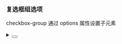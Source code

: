 ### 复选框组选项

checkbox-group 通过 <yc-tag>options</yc-tag> 属性设置子元素

<div class="cell-demo vp-raw">
  <yc-space
    direction="vertical"
    size="large">
    <yc-checkbox-group
      v-model="value1"
      :options="plainOptions" />
    <yc-checkbox-group
      v-model="value2"
      :options="options" />
    <yc-checkbox-group
      v-model="value2"
      :options="options">
      <template #label="{ data }">
        <yc-tag>{{ data.label }}</yc-tag>
      </template>
    </yc-checkbox-group>
  </yc-space>
</div>

<script setup>
import { ref } from 'vue';
const value1 = ref(['Plain 1']);
const plainOptions = ['Plain 1', 'Plain 2', 'Plain 3'];
const value2 = ref(['1']);
const options = [
  { label: 'Option 1', value: '1' },
  { label: 'Option 2', value: '2' },
  { label: 'Option 3', value: '3', disabled: true },
];
</script>

<details>
<summary>
 <button class="code-btn"  >
    <icon-code />
 </button>
</summary>

```vue
<template>
  <yc-space
    direction="vertical"
    size="large">
    <yc-checkbox-group
      v-model="value1"
      :options="plainOptions" />
    <yc-checkbox-group
      v-model="value2"
      :options="options" />
    <yc-checkbox-group
      v-model="value2"
      :options="options">
      <template #label="{ data }">
        <yc-tag>{{ data.label }}</yc-tag>
      </template>
    </yc-checkbox-group>
  </yc-space>
</template>

<script setup>
import { ref } from 'vue';
const value1 = ref(['Plain 1']);
const plainOptions = ['Plain 1', 'Plain 2', 'Plain 3'];
const value2 = ref(['1']);
const options = [
  { label: 'Option 1', value: '1' },
  { label: 'Option 2', value: '2' },
  { label: 'Option 3', value: '3', disabled: true },
];
</script>
```

</details>
